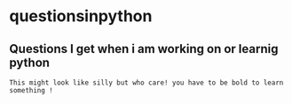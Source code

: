 # questionsinpython
## Questions I get when i am working on or learnig python
`This might look like silly but who care!
you have to be bold to learn something !`
